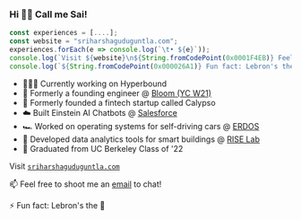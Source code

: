 ### Hi 👋🏽 Call me Sai!

```typescript
const experiences = [....];
const website = "sriharshaguduguntla.com";
experiences.forEach(e => console.log(`\t• ${e}`));
console.log(`Visit ${website}\n${String.fromCodePoint(0x0001F4EB)} Feel free to shoot me an email to chat!`);
console.log(`${String.fromCodePoint(0x000026A1)} Fun fact: Lebron's the ${String.fromCodePoint(0x0001F410)}`);
```

- 🧑🏽‍💻 Currently working on Hyperbound
- 🌸 Formerly a founding engineer @ [Bloom (YC W21)](https://bloomapp.com)
- 🌱 Formerly founded a fintech startup called Calypso
- ☁️ Built Einstein AI Chatbots @ [Salesforce](https://www.salesforceairesearch.com/)
- 🏎️ Worked on operating systems for self-driving cars @ [ERDOS](https://github.com/erdos-project/erdos)
- 🏬 Developed data analytics tools for smart buildings @ [RISE Lab](https://rise.berkeley.edu/)
- 🐻 Graduated from UC Berkeley Class of '22

Visit [`sriharshaguduguntla.com`](http://sriharshaguduguntla.com)

📫 Feel free to shoot me an [email](mailto:sreeharsha11@gmail.com) to chat! 

⚡ Fun fact: Lebron's the 🐐
